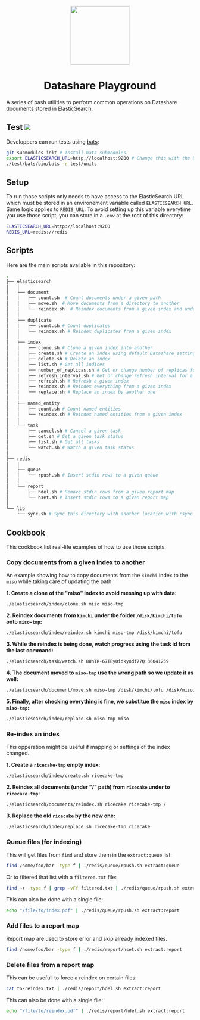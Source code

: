 <p align="center">
<a href="https://datashare.icij.org/">
  <img src="https://datashare.icij.org/android-chrome-512x512.png" width="158px">
</a>
</p>
<h1 align="center">Datashare Playground</h1>

A series of bash utilities to perform common operations on Datashare documents stored in ElasticSearch.

## Test [![](https://github.com/icij/datashare-playground/actions/workflows/main.yml/badge.svg)](https://github.com/ICIJ/datashare-playground/actions)

Developpers can run tests using [bats](https://github.com/bats-core/bats-core):

```bash
git submodules init # Install bats submodules
export ELASTICSEARCH_URL=http://localhost:9200 # Change this with the URL of ElasticSearch 
./test/bats/bin/bats -r test/units
```

## Setup

To run those scripts only needs to have access to the ElasticSearch URL which must be stored in an 
environement variable called `ELASTICSEARCH_URL`. Same logic applies to `REDIS_URL`. To avoid setting up 
this variable everytime you use those script, you can store in a `.env` at the root of this directory:

```bash
ELASTICSEARCH_URL=http://localhost:9200
REDIS_URL=redis://redis
```

## Scripts

Here are the main scripts available in this repository:

```bash
.
├── elasticsearch
│   │
│   ├── document
│   │   ├── count.sh  # Count documents under a given path
│   │   ├── move.sh  # Move documents from a directory to another
│   │   └── reindex.sh  # Reindex documents from a given index and under a specific directory
│   │
│   ├── duplicate
│   │   ├── count.sh # Count duplicates
│   │   └── reindex.sh # Reindex duplicates from a given index
│   │
│   ├── index
│   │   ├── clone.sh # Clone a given index into another
│   │   ├── create.sh # Create an index using default Datashare settings
│   │   ├── delete.sh # Delete an index
│   │   ├── list.sh # Get all indices
│   │   ├── number_of_replicas.sh # Get or change number of replicas for a given index
│   │   ├── refresh_interval.sh # Get or change refresh interval for a given index
│   │   ├── refresh.sh # Refresh a given index
│   │   ├── reindex.sh # Reindex everything from a given index
│   │   └── replace.sh # Replace an index by another one
│   │
│   ├── named_entity
│   │   ├── count.sh # Count named entities
│   │   └── reindex.sh # Reindex named entities from a given index
│   │
│   └── task
│       ├── cancel.sh # Cancel a given task
│       ├── get.sh # Get a given task status
│       ├── list.sh # Get all tasks
│       └── watch.sh # Watch a given task status
│
├── redis
│   │
│   ├── queue
│   │   └── rpush.sh # Insert stdin rows to a given queue
│   │
│   └── report
│       ├── hdel.sh # Remove stdin rows from a given report map
│       └── hset.sh # Insert stdin rows to a given report map
│
└── lib
    └── sync.sh # Sync this directory with another location with rsync
```

## Cookbook

This cookbook list real-life examples of how to use those scripts.

### Copy documents from a given index to another

An example showing how to copy documents from the `kimchi` index to the `miso` while taking care of updating the path.

**1. Create a clone of the "miso" index to avoid messing up with data:**

```bash
./elasticsearch/index/clone.sh miso miso-tmp
```

**2. Reindex documents from `kimchi` under the folder `/disk/kimchi/tofu` onto `miso-tmp`:**

```bash
./elasticsearch/index/reindex.sh kimchi miso-tmp /disk/kimchi/tofu
```

**3. While the reindex is being done, watch progress using the task id from the last command:**

```bash
./elasticsearch/task/watch.sh 8UnTR-67T8y0idkyndf77Q:36041259
```

**4. The document moved to `miso-tmp` use the wrong path so we update it as well:**

```bash
./elasticsearch/document/move.sh miso-tmp /disk/kimchi/tofu /disk/miso/tofu
```

**5. Finally, after checking everything is fine, we substitue the `miso` index by `miso-tmp`:**

```bash
./elasticsearch/index/replace.sh miso-tmp miso
```

### Re-index an index

This opperation might be useful if mapping or settings of the index changed. 


**1. Create a `ricecake-tmp` empty index:**

```bash
./elasticsearch/index/create.sh ricecake-tmp
```

**2. Reindex all documents (under "/" path) from `ricecake` under to `ricecake-tmp`:**

```bash
./elasticsearch/documents/reindex.sh ricecake ricecake-tmp /
```

**3. Replace the old `ricecake` by the new one:**

```bash
./elasticsearch/index/replace.sh ricecake-tmp ricecake
```

### Queue files (for indexing)

This will get files from `find` and store them in the `extract:queue` list:

```bash
find /home/foo/bar -type f | ./redis/queue/rpush.sh extract:queue
```

Or to filtered that list with a `filtered.txt` file:

```bash
find ~+ -type f | grep -vFf filtered.txt | ./redis/queue/rpush.sh extract:queue
```

This can also be done with a single file:

```bash
echo "/file/to/index.pdf" | ./redis/queue/rpush.sh extract:report
```

### Add files to a report map

Report map are used to store error and skip already indexed files.

```bash
find /home/foo/bar -type f | ./redis/report/hset.sh extract:report
```
### Delete files from a report map

This can be usefull to force a reindex on certain files:

```bash
cat to-reindex.txt | ./redis/report/hdel.sh extract:report
```

This can also be done with a single file:

```bash
echo "/file/to/reindex.pdf" | ./redis/report/hdel.sh extract:report
```